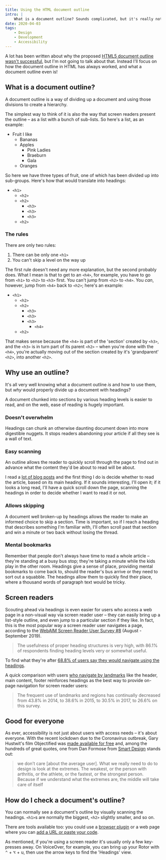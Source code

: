 ```yaml
---
title: Using the HTML document outline
intro: |
    What is a document outline? Sounds complicated, but it's really not – it's just headings! Find out more about them and why they're a good idea.
date: 2020-04-03
tags:
    - Design
    - Development
    - Accessibility
---
```


A lot has been written about why the proposed [HTML5 document outline wasn't successful](http://html5doctor.com/computer-says-no-to-html5-document-outline/), but I'm not going to talk about that. Instead I'll focus on how the document outline in HTML has always worked, and what a document outline even is!


## What is a document outline?

A document outline is a way of dividing up a document and using those divisions to create a hierarchy.

The simplest way to think of it is also the way that screen readers present the outline – as a list with a bunch of sub-lists. So here's a list, as an example:

- Fruit I like
    - Bananas
    - Apples
        - Pink Ladies
        - Braeburn
        - Gala
    - Oranges

So here we have three types of fruit, one of which has been divided up into sub-groups. Here's how that would translate into headings:

- `<h1>`
    - `<h2>`
    - `<h2>`
        - `<h3>`
        - `<h3>`
        - `<h3>`
    - `<h2>`


### The rules

There are only two rules:

1. There can be only one `<h1>`
2. You can't skip a level on the way up

The first rule doesn't need any more explanation, but the second probably does. What I mean is that to get to an `<h4>`, for example, you have to go from `<h1>` to `<h2>` to `<h3>` first. You can't jump from `<h2>` to `<h4>`. You *can*, however, jump from `<h4>` back to `<h2>`; here's an example:

- `<h1>`
    - `<h2>`
    - `<h2>`
        - `<h3>`
        - `<h3>`
        - `<h3>`
            - `<h4>`
    - `<h2>`

That makes sense because the `<h4>` is part of the 'section' created by `<h3>`, and the `<h3>` is in turn part of its parent `<h2>` – when you're done with the `<h4>`, you're actually moving out of the section created by it's 'grandparent' `<h2>`, into another `<h2>`.


## Why use an outline?

It's all very well knowing what a document outline *is* and how to use them, but *why* would properly divide up a document with headings?

A document chunked into sections by various heading levels is easier to read, and on the web, ease of reading is hugely important.

### Doesn't overwhelm

Headings can chunk an otherwise daunting document down into more digestible nuggets. It stops readers abandoning your article if all they see is a wall of text.

### Easy scanning

An outline allows the reader to quickly scroll through the page to find out in advance what the content they'd be about to read will be about.

I read a [lot of blog posts](/blog/my-favourite-rss-app) and the first thing I do is decide whether to read the article, based on its main heading. If it sounds interesting, I'll open it; if it looks a long read, I'll have a quick scroll down the page, scanning the headings in order to decide whether I want to read it or not.

### Allows skipping

A document well broken-up by headings allows the reader to make an informed choice to skip a section. Time is important, so if I reach a heading that describes something I'm familiar with, I'll often scroll past that section and win a minute or two back without losing the thread.

### Mental bookmarks

Remember that people don't always have time to read a whole article – they're standing at a busy bus stop; they're taking a minute while the kids play in the other room. Headings give a sense of place, providing mental bookmarks to come back to, should the reader's bus arrive or they need to sort out a squabble. The headings allow them to quickly find their place, where a thousand words of paragraph text would be tricky.


## Screen readers

Scouting ahead via headings is even easier for users who access a web page in a non-visual way via screen reader user – they can easily bring up a list-style outline, and even jump to a particular section if they like. In fact, this is the most popular way a screen reader user navigates a page, according to the [WebAIM Screen Reader User Survey #8](https://webaim.org/projects/screenreadersurvey8/#heading) (August - September 2019).

> The usefulness of proper heading structures is very high, with 86.1% of respondents finding heading levels very or somewhat useful.

To find what they're after [68.8% of users say they would navigate using the headings](https://webaim.org/projects/screenreadersurvey8/#finding).

A quick comparison with users [who navigate by landmarks](https://webaim.org/projects/screenreadersurvey8/#landmarks) like the header, main content, footer reinforces headings as the best way to provide on-page navigation for screen reader users:

> The frequent use of landmarks and regions has continually decreased from 43.8% in 2014, to 38.6% in 2015, to 30.5% in 2017, to 26.6% on this survey.


## Good for everyone

As ever, accessibility is not just about users with access needs – it's about everyone. With the recent lockdown due to the Coronavirus outbreak, Gary Hustwit's film Objectified was [made available for free](https://www.ohyouprettythings.com/free) and, among the hundreds of great quotes, one from Dan Formose from [Smart Design](https://smartdesignworldwide.com) stands out:

> we don’t care [about the average user]. What we really need to do to design is look at the extremes. The weakest, or the person with arthritis, or the athlete, or the fastest, or the strongest person. Because if we understand what the extremes are, the middle will take care of itself


## How do I check a document's outline?

You can normally see a document's outline by visually scanning the headings. `<h1>`s are normally the biggest, `<h2>` slightly smaller, and so on.

There are tools available too: you could use a [browser plugin](https://chrome.google.com/webstore/detail/html5-outliner/afoibpobokebhgfnknfndkgemglggomo?hl=en) or a web page where you can [add a URL or paste your code](https://gsnedders.html5.org/outliner/).

As mentioned, if you're using a screen reader it's usually only a few key-presses away. On VoiceOver, for example, you can bring up your Rotor with <kbd>⌃</kbd> + <kbd>⌥</kbd> + <kbd>u</kbd>, then use the arrow keys to find the 'Headings' view.


